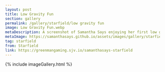 ```yaml
---
layout: post
title: Low Gravity Fun
section: gallery
permalink: /gallery/starfield/low gravity fun
image: Low Gravity Fun.webp
metaDescription: A screenshot of Samantha Says enjoying her first low gravity planet from Starfield, taken by Samantha Says.
metaImage: https://samanthasays.github.io/assets/images/gallery/starfield/Low Gravity Fun.webp
tag: starfield
from: Starfield
link: https://greenmangaming.sjv.io/samanthasays-starfield
---
```

{% include imageGallery.html %}